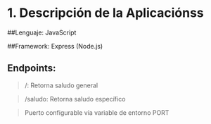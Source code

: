 # 1. Descripción de la Aplicaciónss

##Lenguaje: JavaScript

##Framework: Express (Node.js)

## Endpoints:

> /: Retorna saludo general

> /saludo: Retorna saludo específico

> Puerto configurable vía variable de entorno PORT

